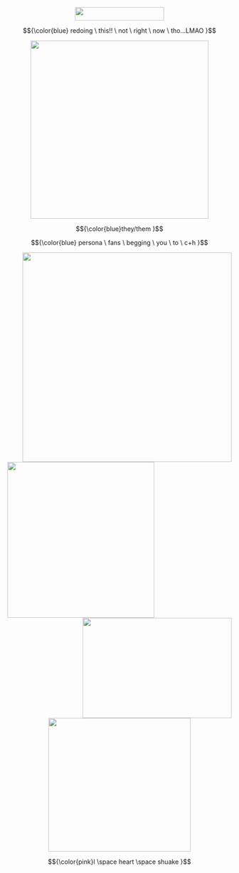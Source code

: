<p align="center">
  <img width="200" height=30" src="https://64.media.tumblr.com/0d41b51b6cc3027bbc56fa14899689c0/c96415a6c6107e9b-1f/s400x600/3c8441bea7860a328cfa96b80267935455e3c58d.gifv">

$${\color{blue} redoing \ this!! \ not \ right \ now \ tho...LMAO }$$
<p align="center">
  <img width="400" height="400" src="https://i.imgur.com/0UNCWrf.png">

$${\color{blue}they/them }$$

$${\color{blue}  persona \ fans \ begging \ you \ to \ c+h }$$



<img align="right" width="470" height="470" src="https://i.imgur.com/DtE31ag.png">
<img align="left" width="330" height="350" src="https://i.imgur.com/qJMNBOb.png">
<img align="right" width="335" height="225" src="https://i.imgur.com/xs7vq8L.png">

#


<p align="center">
  <img width="320" height="300" src="https://media1.tenor.com/m/0hdA1Ri-zPIAAAAd/shuake-persona-5.gif">
  
</p>

$${\color{pink}I \space heart \space shuake }$$

#

